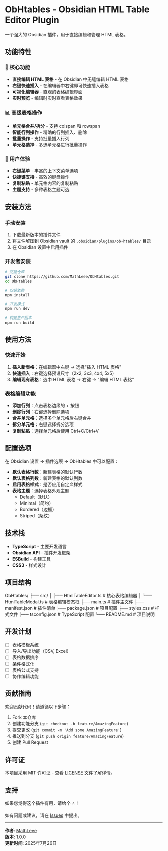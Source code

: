 # ObHtables - Obsidian HTML Table Editor Plugin

一个强大的 Obsidian 插件，用于直接编辑和管理 HTML 表格。

## 功能特性

### 🚀 核心功能
- **直接编辑 HTML 表格** - 在 Obsidian 中无缝编辑 HTML 表格
- **右键快速插入** - 在编辑器中右键即可快速插入表格
- **可视化编辑器** - 直观的表格编辑界面
- **实时预览** - 编辑时实时查看表格效果

### 📊 高级表格操作
- **单元格合并/拆分** - 支持 colspan 和 rowspan
- **智能行列操作** - 精确的行列插入、删除
- **批量操作** - 支持批量插入行列
- **单元格选择** - 多选单元格进行批量操作

### 🎨 用户体验
- **右键菜单** - 丰富的上下文菜单选项
- **快捷键支持** - 高效的键盘操作
- **复制粘贴** - 单元格内容的复制粘贴
- **主题支持** - 多种表格主题可选

## 安装方法

### 手动安装
1. 下载最新版本的插件文件
2. 将文件解压到 Obsidian vault 的 `.obsidian/plugins/ob-htables/` 目录
3. 在 Obsidian 设置中启用插件

### 开发者安装
```bash
# 克隆仓库
git clone https://github.com/MathLeee/ObHtables.git
cd ObHtables

# 安装依赖
npm install

# 开发模式
npm run dev

# 构建生产版本
npm run build
```

## 使用方法

### 快速开始
1. **插入新表格**：在编辑器中右键 → 选择"插入 HTML 表格"
2. **快速插入**：右键选择预设尺寸（2x2, 3x3, 4x4, 5x5）
3. **编辑现有表格**：选中 HTML 表格 → 右键 → "编辑 HTML 表格"

### 表格编辑功能
- **添加行列**：点击表格边缘的 + 按钮
- **删除行列**：右键选择删除选项
- **合并单元格**：选择多个单元格后右键合并
- **拆分单元格**：右键选择拆分选项
- **复制粘贴**：选择单元格后使用 Ctrl+C/Ctrl+V

## 配置选项

在 Obsidian 设置 → 插件选项 → ObHtables 中可以配置：

- **默认表格行数**：新建表格的默认行数
- **默认表格列数**：新建表格的默认列数
- **启用表格样式**：是否应用自定义样式
- **表格主题**：选择表格外观主题
  - Default（默认）
  - Minimal（简约）
  - Bordered（边框）
  - Striped（条纹）

## 技术栈

- **TypeScript** - 主要开发语言
- **Obsidian API** - 插件开发框架
- **ESBuild** - 构建工具
- **CSS3** - 样式设计

## 项目结构
ObHtables/
├── src/
│   ├── HtmlTableEditor.ts    # 核心表格编辑器
│   └── HtmlTableModal.ts     # 表格编辑模态框
├── main.ts                   # 插件主文件
├── manifest.json            # 插件清单
├── package.json             # 项目配置
├── styles.css               # 样式文件
├── tsconfig.json            # TypeScript 配置
└── README.md                # 项目说明

## 开发计划

- [ ] 表格模板系统
- [ ] 导入/导出功能（CSV, Excel）
- [ ] 表格数据排序
- [ ] 条件格式化
- [ ] 表格公式支持
- [ ] 协作编辑功能

## 贡献指南

欢迎贡献代码！请遵循以下步骤：

1. Fork 本仓库
2. 创建功能分支 (`git checkout -b feature/AmazingFeature`)
3. 提交更改 (`git commit -m 'Add some AmazingFeature'`)
4. 推送到分支 (`git push origin feature/AmazingFeature`)
5. 创建 Pull Request

## 许可证

本项目采用 MIT 许可证 - 查看 [LICENSE](LICENSE) 文件了解详情。

## 支持

如果您觉得这个插件有用，请给个 ⭐️！

如有问题或建议，请在 [Issues](https://github.com/MathLeee/ObHtables/issues) 中提出。

---

**作者**: [MathLeee](https://github.com/MathLeee)  
**版本**: 1.0.0  
**更新时间**: 2025年7月26日